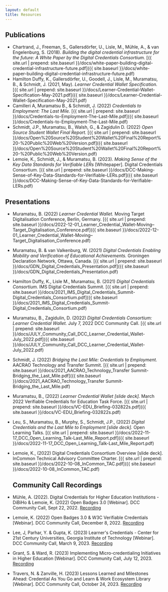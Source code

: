 ```yaml
---
layout: default
title: Resources
---
```


## Publications

* Chartrand, J., Freeman, S., Gallersdörfer, U., Lisle, M., Mühle, A., & van Engelenburg, S. (2018). *Building the digital credential infrastructure for the future: A White Paper by the Digital Credentials Consortium.* [{{ site.url | prepend: site.baseurl }}/docs/white-paper-building-digital-credential-infrastructure-future.pdf]({{ site.baseurl }}/docs/white-paper-building-digital-credential-infrastructure-future.pdf)
* Hamilton Duffy, K., Gallersdörfer, U., Goodell, J., Lisle, M., Muramatsu, B., & Schmidt, J. (2021, May). *Learner Credential Wallet Specification.* [{{ site.url | prepend: site.baseurl }}/docs/Learner-Credential-Wallet-Specification-May-2021.pdf]({{ site.baseurl }}/docs/Learner-Credential-Wallet-Specification-May-2021.pdf)
* Camilleri A, Muramatsu B., & Schmidt, J. (2022) *Credentials to Employment: The Last Mile.* [{{ site.url | prepend: site.baseurl }}/docs/Credentials-to-Employment-The-Last-Mile.pdf]({{ site.baseurl }}/docs/Credentials-to-Employment-The-Last-Mile.pdf)
* Schmidt, J.P., Muramatsu, B., Walsh, G., & Zagidulin D. (2022) *Open Source Student Wallet Final Report.* [{{ site.url | prepend: site.baseurl }}/docs/Open%20Source%20Student%20Wallet%20Final%20Report%20-%20Public%20Web%20Version.pdf]({{ site.baseurl }}/docs/Open%20Source%20Student%20Wallet%20Final%20Report%20-%20Public%20Web%20Version.pdf)
* Lemoie, K., Schmidt, J., & Muramatsu, B. (2023). *Making Sense of the Key Data Standards for Verifiable LERs* [Whitepaper]. Digital Credentials Consortium. [{{ site.url | prepend: site.baseurl }}/docs/DCC-Making-Sense-of-Key-Data-Standards-for-Verifiable-LERs.pdf]({{ site.baseurl }}/docs/DCC-Making-Sense-of-Key-Data-Standards-for-Verifiable-LERs.pdf)


## Presentations

* Muramatsu, B. (2022) *Learner Credential Wallet.* Moving Target Digitalisation Conference, Berlin, Germany. [{{ site.url | prepend: site.baseurl }}/docs/2022-12-01_Learner_Credential_Wallet-Moving–Target_Digitalisation_Conference.pdf]({{ site.baseurl }}/docs/2022-12-01_Learner_Credential_Wallet-Moving–Target_Digitalisation_Conference.pdf)
* Muramatsu, B. & van Valkenburg, W. (2021) *Digital Credentials Enabling Mobility and Verification of Educational Achievements.* Groningen Declaration Network, Ottawa, Canada. [{{ site.url | prepend: site.baseurl }}/docs/GDN_Digital_Credentials_Presentation.pdf]({{ site.baseurl }}/docs/GDN_Digital_Credentials_Presentation.pdf) 
* Hamilton Duffy, K., Lisle M., Muramatsu, B. (2021) *Digital Credentials Consortium.* IMS Digital Credentials Summit. [{{ site.url | prepend: site.baseurl }}/docs/2021_IMS_Digital_Credentials_Summit-Digital_Credentials_Consortium.pdf]({{ site.baseurl }}/docs/2021_IMS_Digital_Credentials_Summit-Digital_Credentials_Consortium.pdf)
* Muramatsu, B., Zagidulin, D. (2022) *Digital Credentials Consortium: Learner Credential Wallet.* July 7, 2022 DCC Community Call. [{{ site.url | prepend: site.baseurl }}/docs/JULY_Community_Call_DCC_Learner_Credential_Wallet-July_2022.pdf]({{ site.baseurl }}/docs/JULY_Community_Call_DCC_Learner_Credential_Wallet-July_2022.pdf)
* Schmidt, J. (2022) *Bridging the Last Mile: Credentials to Employment.* AACRAO Technology and Transfer Summit. [{{ site.url | prepend: site.baseurl }}/docs/2021_AACRAO_Technology_Transfer Summit-Bridging_the_Last_Mile.pdf]({{ site.baseurl }}/docs/2021_AACRAO_Technology_Transfer Summit-Bridging_the_Last_Mile.pdf)
* Muramatsu, B., (2022) *Learner Credential Wallet [slide deck].* March 2022 Verifiable Credentials for Education Task Force. [{{ site.url | prepend: site.baseurl }}/docs/VC-EDU_Briefing-032822s.pdf]({{ site.baseurl }}/docs/VC-EDU_Briefing-032822s.pdf)
* Leu, S., Muramatsu, B., Murphy, S., Schmidt, J.P., (2022) *Digital Credentials and the Last Mile to Employment [slide deck].* Open Learning Talks. [{{ site.url | prepend: site.baseurl }}/docs/2022-11-17_DCC_Open_Learning_Talk-Last_Mile_Report.pdf]({{ site.baseurl }}/docs/2022-11-17_DCC_Open_Learning_Talk-Last_Mile_Report.pdf)
* Lemoie, K., (2022) Digital Credentials Consortium Overview [slide deck]. InCommon Technical Advisory Committee Charter. [{{ site.url | prepend: site.baseurl }}/docs/2022-10-08_InCommon_TAC.pdf]({{ site.baseurl }}/docs/2022-10-08_InCommon_TAC.pdf)

  ## Community Call Recordings
* Mühle, A. (2022). Digital Credentials for Higher Education Institutions - DiBiHo & Lemoie, K. (2022) Open Badges 3.0 [Webinar]. DCC Community Call, Sept 22, 2022. [Recording](https://mit.zoom.us/rec/share/bZOfPdkSTYhh3rPYzqs7b_Vm3ePuAug4ceM9ii9Rb8iOMbr-ssablQoV27Yq-Kq0.UlC0YPDXRrsEVER8)
* Lemoie, K. (2022) Open Badges 3.0 & W3C Verifiable Credentials [Webinar]. DCC Community Call, December 8, 2022. [Recording](https://mit.zoom.us/rec/share/eT2coyj7goIRko-kAygcCDrEKCXPChYvZCb-IDYPZ5W-A9IBYjDw9IQTLdGx5LdP.GJU8KYWrd6GjDKRm?startTime=1670522729000)
* Lee, J, Parhar, Y. & Gupta, K. (2023) Learner's Credentials - Center for 21st Century Universities, Georgia Institute of Technology [Webinar]. DCC Community Call, March 9, 2023. [Recording](https://mit.zoom.us/rec/share/tz3cr-1z9J9d_Jqjrr0wQoEITsqnXhStVpWnWnhPuIpK0zZj-LjvhOtVw_H_XkhX.pRQ-Vvnj2MbVF98S?startTime=1678385076000)
* Grant, S. & Ward, R. (2023) Implementing Micro-credentialing Initiatives in Higher Education [Webinar]. DCC Community Call, July 12, 2023. [Recording](https://mit.zoom.us/rec/share/ckXKysL7YFM2OjPbK1qc1sZrJLQimBSPn7uvjRUTNVcuBgs29I9Ack2Gsr9AuqzT.V2RgkyKg7PhmPzpb?startTime=1689177935000)
* Travers, N. & Zanville, H. (2023) Lessons Learned and Milestones Ahead: Credential As You Go and Learn & Work Ecosystem Library [Webinar]. DCC Community Call, October 24, 2023. [Recording](https://mit.zoom.us/rec/share/j7QZYUlU5yNWtf_u-BaRavzKSlUO8JuChpsqBqd7-VXP07CPmkizbBCLbCn1qfal.rDM84gr4srmTqR6S?startTime=1698166818000)

